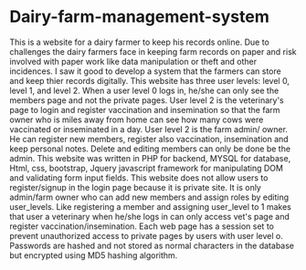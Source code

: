 # Dairy-farm-management-system
This is a website for a dairy farmer to keep his records online. Due to challenges the dairy farmers face in keeping farm records on paper and risk involved with paper work like data manipulation or theft and other incidences. I saw it good to develop a system that the farmers can store and keep thier records digitally.
This website has three user levels: level 0, level 1, and level 2. When a user level 0 logs in, he/she can only see the members page and not the private pages. User level 2 is the veterinary's page to login and register vaccination and insemination so that the farm owner who is miles away from home can see how many cows were vaccinated or inseminated in a day. User level 2 is the farm admin/ owner. He can register new members, register also vaccination, insemination and keep personal notes. Delete and editing members can only be done be the admin.
This website was written in PHP for backend, MYSQL for database, Html, css, bootstrap, Jquery javascript framework for manipulating DOM and validating form input fields.
This website does not allow users to register/signup in the login page because it is private site. It is only admin/farm owner who can add new members and assign roles by editing user_levels. Like registering a member and assigning user_level to 1 makes that user a veterinary when he/she logs in can only access vet's page and register vaccination/insemination.
Each web page has a session set to prevent unauthorized access to private pages by users with user level o.
Passwords are hashed and not stored as normal characters in the database but encrypted using MD5 hashing algorithm.
